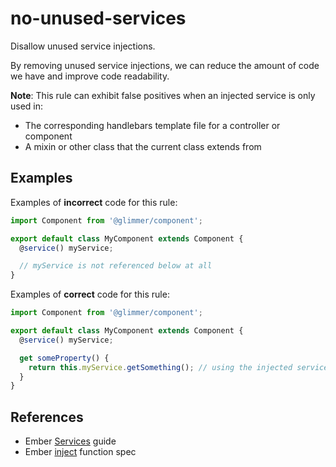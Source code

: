 # no-unused-services

Disallow unused service injections.

By removing unused service injections, we can reduce the amount of code we have and improve code readability.

**Note**: This rule can exhibit false positives when an injected service is only used in:

* The corresponding handlebars template file for a controller or component
* A mixin or other class that the current class extends from

## Examples

Examples of **incorrect** code for this rule:

```js
import Component from '@glimmer/component';

export default class MyComponent extends Component {
  @service() myService;

  // myService is not referenced below at all
}
```

Examples of **correct** code for this rule:

```js
import Component from '@glimmer/component';

export default class MyComponent extends Component {
  @service() myService;

  get someProperty() {
    return this.myService.getSomething(); // using the injected service
  }
}
```

## References

- Ember [Services](https://guides.emberjs.com/release/applications/services/) guide
- Ember [inject](https://emberjs.com/api/ember/release/functions/@ember%2Fservice/inject) function spec
